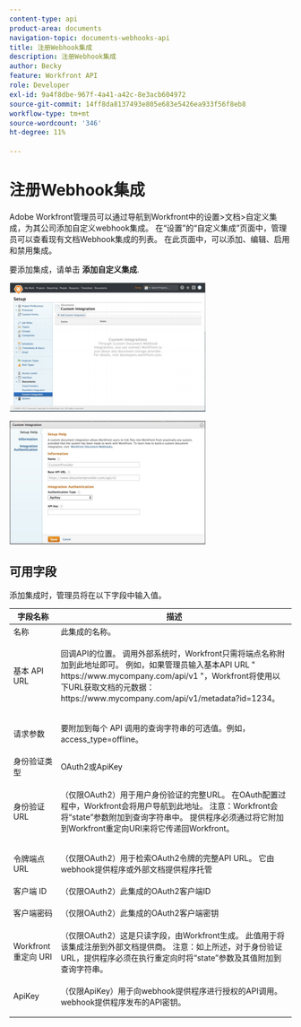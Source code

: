 ```yaml
---
content-type: api
product-area: documents
navigation-topic: documents-webhooks-api
title: 注册Webhook集成
description: 注册Webhook集成
author: Becky
feature: Workfront API
role: Developer
exl-id: 9a4f8dbe-967f-4a41-a42c-8e3acb604972
source-git-commit: 14ff8da8137493e805e683e5426ea933f56f8eb8
workflow-type: tm+mt
source-wordcount: '346'
ht-degree: 11%

---
```



# 注册Webhook集成

Adobe Workfront管理员可以通过导航到Workfront中的设置>文档>自定义集成，为其公司添加自定义webhook集成。 在“设置”的“自定义集成”页面中，管理员可以查看现有文档Webhook集成的列表。 在此页面中，可以添加、编辑、启用和禁用集成。

要添加集成，请单击 **添加自定义集成**.

![](assets/webhooks-integration-350x230.png)

![](assets/webhooks-integration-2-350x220.png)

## 可用字段

添加集成时，管理员将在以下字段中输入值。

<table style="table-layout:auto"> 
 <col> 
 <col> 
 <thead> 
  <tr> 
   <th>字段名称</th> 
   <th>描述</th> 
  </tr> 
 </thead> 
 <tbody> 
  <tr> 
   <td>名称</td> 
   <td>此集成的名称。</td> 
  </tr> 
  <tr> 
   <td>基本 API URL</td> 
   <td> <p>回调API的位置。 调用外部系统时，Workfront只需将端点名称附加到此地址即可。 例如，如果管理员输入基本API URL " https://www.mycompany.com/api/v1 "，Workfront将使用以下URL获取文档的元数据：https://www.mycompany.com/api/v1/metadata?id=1234。</p> </td> 
  </tr> 
  <tr> 
   <td>请求参数</td> 
   <td> <p>要附加到每个 API 调用的查询字符串的可选值。例如，access_type=offline。 </p> </td> 
  </tr> 
  <tr> 
   <td>身份验证类型</td> 
   <td>OAuth2或ApiKey</td> 
  </tr> 
  <tr> 
   <td>身份验证 URL</td> 
   <td> <p>（仅限OAuth2）用于用户身份验证的完整URL。 在OAuth配置过程中，Workfront会将用户导航到此地址。 注意：Workfront会将“state”参数附加到查询字符串中。 提供程序必须通过将它附加到Workfront重定向URI来将它传递回Workfront。</p> </td> 
  </tr> 
  <tr> 
   <td>令牌端点 URL</td> 
   <td> <p>（仅限OAuth2）用于检索OAuth2令牌的完整API URL。 它由webhook提供程序或外部文档提供程序托管</p> </td> 
  </tr> 
  <tr> 
   <td>客户端 ID</td> 
   <td>（仅限OAuth2）此集成的OAuth2客户端ID</td> 
  </tr> 
  <tr> 
   <td>客户端密码</td> 
   <td> <p>（仅限OAuth2）此集成的OAuth2客户端密钥</p> </td> 
  </tr> 
  <tr> 
   <td>Workfront 重定向 URI</td> 
   <td>（仅限OAuth2）这是只读字段，由Workfront生成。 此值用于将该集成注册到外部文档提供商。 注意：如上所述，对于身份验证URL，提供程序必须在执行重定向时将“state”参数及其值附加到查询字符串。</td> 
  </tr> 
  <tr> 
   <td>ApiKey</td> 
   <td> <p>（仅限ApiKey）用于向webhook提供程序进行授权的API调用。 webhook提供程序发布的API密钥。</p> </td> 
  </tr> 
 </tbody> 
</table>
